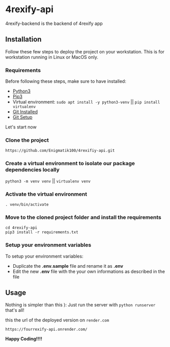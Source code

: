 # 4rexify-api

4rexify-backend is the backend of 4rexify app

## Installation
Follow these few steps to deploy the project on your workstation.
This is for workstation running in Linux or MacOS only.

### Requirements
Before following these steps, make sure to have installed:
* [Python3](https://phoenixnap.com/kb/how-to-install-python-3-ubuntu)
* [Pip3](https://linuxize.com/post/how-to-install-pip-on-ubuntu-18.04/)
* Virtual environment: `sudo apt install -y python3-venv` || `pip install virtualenv`
* [Git Installed](https://git-scm.com/book/en/v2/Getting-Started-Installing-Git)
* [Git Setup](https://git-scm.com/book/en/v2/Getting-Started-First-Time-Git-Setup)

Let's start now

### Clone the project
```
https://github.com/Enigmatik100/4rexifiy-api.git
```

### Create a virtual environment to isolate our package dependencies locally
`python3 -m venv venv` || `virtualenv venv`

### Activate the virtual environment
`. venv/bin/activate`

### Move to the cloned project folder and install the requirements
```
cd 4rexify-api
pip3 install -r requirements.txt
```

### Setup your environment variables
To setup your environment variables:
  * Duplicate the **.env.sample** file and rename it as **.env**
  * Edit the new **.env** file with the your own informations as described in the file

## Usage
Nothing is simpler than this ):
Just run the server with `python runserver` that's all!

this the url of the deployed version on `render.com`

`https://fourrexify-api.onrender.com/`

**Happy Coding!!!!**


